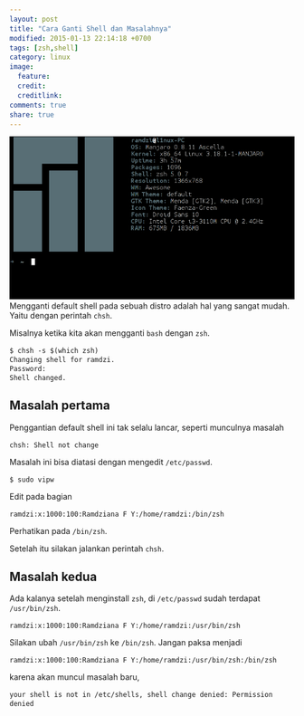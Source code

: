 ```yaml
---
layout: post
title: "Cara Ganti Shell dan Masalahnya"
modified: 2015-01-13 22:14:18 +0700
tags: [zsh,shell]
category: linux
image:
  feature: 
  credit: 
  creditlink: 
comments: true
share: true
---
```


![zshell](/images/zsh.png)
Mengganti default shell pada sebuah distro adalah hal yang sangat mudah. Yaitu dengan perintah `chsh`.

Misalnya ketika kita akan mengganti `bash` dengan `zsh`.

    $ chsh -s $(which zsh)
    Changing shell for ramdzi.
    Password: 
    Shell changed.

## Masalah pertama
Penggantian default shell ini tak selalu lancar, seperti munculnya masalah

    chsh: Shell not change

Masalah ini bisa diatasi dengan mengedit `/etc/passwd`.

    $ sudo vipw

Edit pada bagian 

    ramdzi:x:1000:100:Ramdziana F Y:/home/ramdzi:/bin/zsh

Perhatikan pada `/bin/zsh`.

Setelah itu silakan jalankan perintah `chsh`.

## Masalah kedua

Ada kalanya setelah menginstall `zsh`, di `/etc/passwd` sudah terdapat `/usr/bin/zsh`.

    ramdzi:x:1000:100:Ramdziana F Y:/home/ramdzi:/usr/bin/zsh

Silakan ubah `/usr/bin/zsh` ke `/bin/zsh`. Jangan paksa menjadi

    ramdzi:x:1000:100:Ramdziana F Y:/home/ramdzi:/usr/bin/zsh:/bin/zsh

karena akan muncul masalah baru,

    your shell is not in /etc/shells, shell change denied: Permission denied
